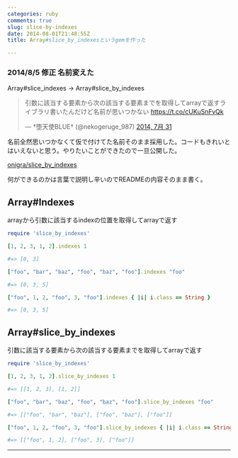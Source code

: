 ```yaml
---
categories: ruby
comments: true
slug: slice-by-indexes
date: 2014-08-01T21:48:55Z
title: Array#slice_by_indexesというgemを作った

---
```


### 2014/8/5 修正 名前変えた

Array#slice_indexes -> Array#slice_by_indexes

<blockquote class="twitter-tweet" lang="ja"><p>引数に該当する要素から次の該当する要素までを取得してarrayで返すライブラリ書いたんだけど名前が思いつかない <a href="https://t.co/cUKuSnFvQk">https://t.co/cUKuSnFvQk</a></p>&mdash; †堕天使BLUE† (@nekogeruge_987) <a href="https://twitter.com/nekogeruge_987/statuses/494793733921976320">2014, 7月 31</a></blockquote>
<script async src="//platform.twitter.com/widgets.js" charset="utf-8"></script>

名前全然思いつかなくて仮で付けてた名前そのまま採用した。コードもきれいとはいえないと思う。やりたいことができたので一旦公開した。

[onigra/slice_by_indexes](https://github.com/onigra/slice_by_indexes)

<!--more-->

何ができるのかは言葉で説明し辛いのでREADMEの内容そのまま書く。

## Array#Indexes

arrayから引数に該当するindexの位置を取得してarrayで返す

```rb
require 'slice_by_indexes'

[1, 2, 3, 1, 2].indexes 1

#=> [0, 3]

["foo", "bar", "baz", "foo", "baz", "foo"].indexes "foo"

#=> [0, 3, 5]

["foo", 1, 2, "foo", 3, "foo"].indexes { |i| i.class == String }

#=> [0, 3, 5]
```

## Array#slice_by_indexes

引数に該当する要素から次の該当する要素までを取得してarrayで返す

```rb
require 'slice_by_indexes'

[1, 2, 3, 1, 2].slice_by_indexes 1

#=> [[1, 2, 3], [1, 2]]

["foo", "bar", "baz", "foo", "baz", "foo"].slice_by_indexes "foo"

#=> [["foo", "bar", "baz"], ["foo", "baz"], ["foo"]]

["foo", 1, 2, "foo", 3, "foo"].slice_by_indexes { |i| i.class == String }

#=> [["foo", 1, 2], ["foo", 3], ["foo"]]
```
---
